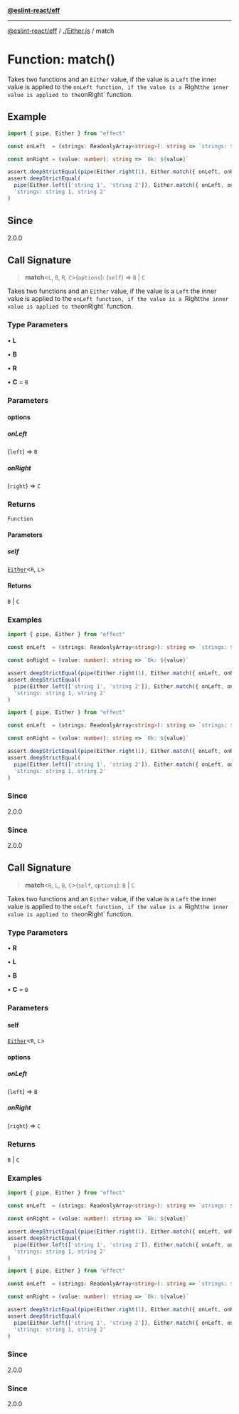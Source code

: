 [**@eslint-react/eff**](../../README.md)

***

[@eslint-react/eff](../../README.md) / [./Either.js](../README.md) / match

# Function: match()

Takes two functions and an `Either` value, if the value is a `Left` the inner value is applied to the `onLeft function,
if the value is a `Right` the inner value is applied to the `onRight` function.

## Example

```ts
import { pipe, Either } from "effect"

const onLeft  = (strings: ReadonlyArray<string>): string => `strings: ${strings.join(', ')}`

const onRight = (value: number): string => `Ok: ${value}`

assert.deepStrictEqual(pipe(Either.right(1), Either.match({ onLeft, onRight })), 'Ok: 1')
assert.deepStrictEqual(
  pipe(Either.left(['string 1', 'string 2']), Either.match({ onLeft, onRight })),
  'strings: string 1, string 2'
)
```

## Since

2.0.0

## Call Signature

> **match**\<`L`, `B`, `R`, `C`\>(`options`): (`self`) => `B` \| `C`

Takes two functions and an `Either` value, if the value is a `Left` the inner value is applied to the `onLeft function,
if the value is a `Right` the inner value is applied to the `onRight` function.

### Type Parameters

• **L**

• **B**

• **R**

• **C** = `B`

### Parameters

#### options

##### onLeft

(`left`) => `B`

##### onRight

(`right`) => `C`

### Returns

`Function`

#### Parameters

##### self

[`Either`](../type-aliases/Either.md)\<`R`, `L`\>

#### Returns

`B` \| `C`

### Examples

```ts
import { pipe, Either } from "effect"

const onLeft  = (strings: ReadonlyArray<string>): string => `strings: ${strings.join(', ')}`

const onRight = (value: number): string => `Ok: ${value}`

assert.deepStrictEqual(pipe(Either.right(1), Either.match({ onLeft, onRight })), 'Ok: 1')
assert.deepStrictEqual(
  pipe(Either.left(['string 1', 'string 2']), Either.match({ onLeft, onRight })),
  'strings: string 1, string 2'
)
```

```ts
import { pipe, Either } from "effect"

const onLeft  = (strings: ReadonlyArray<string>): string => `strings: ${strings.join(', ')}`

const onRight = (value: number): string => `Ok: ${value}`

assert.deepStrictEqual(pipe(Either.right(1), Either.match({ onLeft, onRight })), 'Ok: 1')
assert.deepStrictEqual(
  pipe(Either.left(['string 1', 'string 2']), Either.match({ onLeft, onRight })),
  'strings: string 1, string 2'
)
```

### Since

2.0.0

### Since

2.0.0

## Call Signature

> **match**\<`R`, `L`, `B`, `C`\>(`self`, `options`): `B` \| `C`

Takes two functions and an `Either` value, if the value is a `Left` the inner value is applied to the `onLeft function,
if the value is a `Right` the inner value is applied to the `onRight` function.

### Type Parameters

• **R**

• **L**

• **B**

• **C** = `B`

### Parameters

#### self

[`Either`](../type-aliases/Either.md)\<`R`, `L`\>

#### options

##### onLeft

(`left`) => `B`

##### onRight

(`right`) => `C`

### Returns

`B` \| `C`

### Examples

```ts
import { pipe, Either } from "effect"

const onLeft  = (strings: ReadonlyArray<string>): string => `strings: ${strings.join(', ')}`

const onRight = (value: number): string => `Ok: ${value}`

assert.deepStrictEqual(pipe(Either.right(1), Either.match({ onLeft, onRight })), 'Ok: 1')
assert.deepStrictEqual(
  pipe(Either.left(['string 1', 'string 2']), Either.match({ onLeft, onRight })),
  'strings: string 1, string 2'
)
```

```ts
import { pipe, Either } from "effect"

const onLeft  = (strings: ReadonlyArray<string>): string => `strings: ${strings.join(', ')}`

const onRight = (value: number): string => `Ok: ${value}`

assert.deepStrictEqual(pipe(Either.right(1), Either.match({ onLeft, onRight })), 'Ok: 1')
assert.deepStrictEqual(
  pipe(Either.left(['string 1', 'string 2']), Either.match({ onLeft, onRight })),
  'strings: string 1, string 2'
)
```

### Since

2.0.0

### Since

2.0.0
